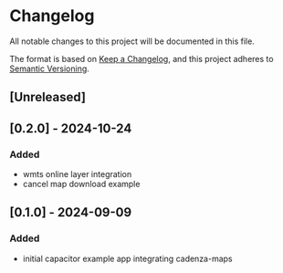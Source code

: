 # Changelog
All notable changes to this project will be documented in this file.

The format is based on [Keep a Changelog](https://keepachangelog.com/en/1.0.0/),
and this project adheres to [Semantic Versioning](https://semver.org/spec/v2.0.0.html).

## [Unreleased]
## [0.2.0] - 2024-10-24
### Added
- wmts online layer integration
- cancel map download example

## [0.1.0] - 2024-09-09
### Added 
- initial capacitor example app integrating cadenza-maps
